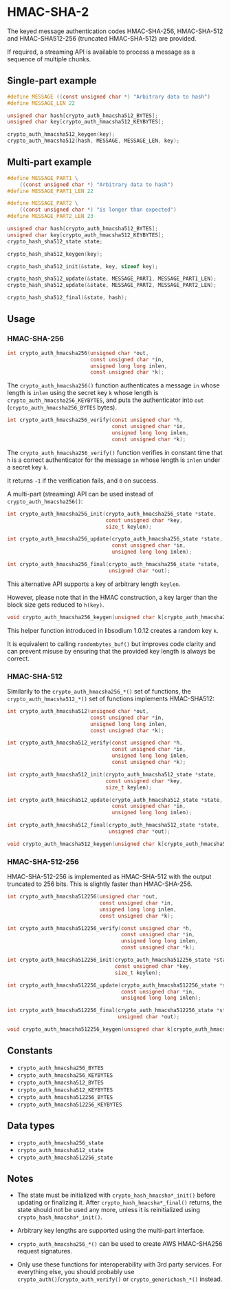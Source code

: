 # HMAC-SHA-2

The keyed message authentication codes HMAC-SHA-256, HMAC-SHA-512 and
HMAC-SHA512-256 (truncated HMAC-SHA-512) are provided.

If required, a streaming API is available to process a message as a sequence of
multiple chunks.

## Single-part example

```c
#define MESSAGE ((const unsigned char *) "Arbitrary data to hash")
#define MESSAGE_LEN 22

unsigned char hash[crypto_auth_hmacsha512_BYTES];
unsigned char key[crypto_auth_hmacsha512_KEYBYTES];

crypto_auth_hmacsha512_keygen(key);
crypto_auth_hmacsha512(hash, MESSAGE, MESSAGE_LEN, key);
```

## Multi-part example

```c
#define MESSAGE_PART1 \
    ((const unsigned char *) "Arbitrary data to hash")
#define MESSAGE_PART1_LEN 22

#define MESSAGE_PART2 \
    ((const unsigned char *) "is longer than expected")
#define MESSAGE_PART2_LEN 23

unsigned char hash[crypto_auth_hmacsha512_BYTES];
unsigned char key[crypto_auth_hmacsha512_KEYBYTES];
crypto_hash_sha512_state state;

crypto_hash_sha512_keygen(key);

crypto_hash_sha512_init(&state, key, sizeof key);

crypto_hash_sha512_update(&state, MESSAGE_PART1, MESSAGE_PART1_LEN);
crypto_hash_sha512_update(&state, MESSAGE_PART2, MESSAGE_PART2_LEN);

crypto_hash_sha512_final(&state, hash);
```

## Usage

### HMAC-SHA-256

```c
int crypto_auth_hmacsha256(unsigned char *out,
                           const unsigned char *in,
                           unsigned long long inlen,
                           const unsigned char *k);
```

The `crypto_auth_hmacsha256()` function authenticates a message `in` whose
length is `inlen` using the secret key `k` whose length is
`crypto_auth_hmacsha256_KEYBYTES`, and puts the authenticator into `out`
(`crypto_auth_hmacsha256_BYTES` bytes).

```c
int crypto_auth_hmacsha256_verify(const unsigned char *h,
                                  const unsigned char *in,
                                  unsigned long long inlen,
                                  const unsigned char *k);
```

The `crypto_auth_hmacsha256_verify()` function verifies in constant time that
`h` is a correct authenticator for the message `in` whose length is `inlen`
under a secret key `k`.

It returns `-1` if the verification fails, and `0` on success.

A multi-part (streaming) API can be used instead of `crypto_auth_hmacsha256()`:

```c
int crypto_auth_hmacsha256_init(crypto_auth_hmacsha256_state *state,
                                const unsigned char *key,
                                size_t keylen);
```

```c
int crypto_auth_hmacsha256_update(crypto_auth_hmacsha256_state *state,
                                  const unsigned char *in,
                                  unsigned long long inlen);
```

```c
int crypto_auth_hmacsha256_final(crypto_auth_hmacsha256_state *state,
                                 unsigned char *out);
```

This alternative API supports a key of arbitrary length `keylen`.

However, please note that in the HMAC construction, a key larger than the block
size gets reduced to `h(key)`.

```c
void crypto_auth_hmacsha256_keygen(unsigned char k[crypto_auth_hmacsha256_KEYBYTES]);
```

This helper function introduced in libsodium 1.0.12 creates a random key `k`.

It is equivalent to calling `randombytes_buf()` but improves code clarity and
can prevent misuse by ensuring that the provided key length is always be
correct.

### HMAC-SHA-512

Similarily to the `crypto_auth_hmacsha256_*()` set of functions, the
`crypto_auth_hmacsha512_*()` set of functions implements HMAC-SHA512:

```c
int crypto_auth_hmacsha512(unsigned char *out,
                           const unsigned char *in,
                           unsigned long long inlen,
                           const unsigned char *k);
```

```c
int crypto_auth_hmacsha512_verify(const unsigned char *h,
                                  const unsigned char *in,
                                  unsigned long long inlen,
                                  const unsigned char *k);
```

```c
int crypto_auth_hmacsha512_init(crypto_auth_hmacsha512_state *state,
                                const unsigned char *key,
                                size_t keylen);
```

```c
int crypto_auth_hmacsha512_update(crypto_auth_hmacsha512_state *state,
                                  const unsigned char *in,
                                  unsigned long long inlen);
```

```c
int crypto_auth_hmacsha512_final(crypto_auth_hmacsha512_state *state,
                                 unsigned char *out);
```

```c
void crypto_auth_hmacsha512_keygen(unsigned char k[crypto_auth_hmacsha512_KEYBYTES]);
```

### HMAC-SHA-512-256

HMAC-SHA-512-256 is implemented as HMAC-SHA-512 with the output truncated to 256
bits. This is slightly faster than HMAC-SHA-256.

```c
int crypto_auth_hmacsha512256(unsigned char *out,
                              const unsigned char *in,
                              unsigned long long inlen,
                              const unsigned char *k);
```

```c
int crypto_auth_hmacsha512256_verify(const unsigned char *h,
                                     const unsigned char *in,
                                     unsigned long long inlen,
                                     const unsigned char *k);
```

```c
int crypto_auth_hmacsha512256_init(crypto_auth_hmacsha512256_state *state,
                                   const unsigned char *key,
                                   size_t keylen);
```

```c
int crypto_auth_hmacsha512256_update(crypto_auth_hmacsha512256_state *state,
                                     const unsigned char *in,
                                     unsigned long long inlen);
```

```c
int crypto_auth_hmacsha512256_final(crypto_auth_hmacsha512256_state *state,
                                    unsigned char *out);
```

```c
void crypto_auth_hmacsha512256_keygen(unsigned char k[crypto_auth_hmacsha512256_KEYBYTES]);
```

## Constants

* `crypto_auth_hmacsha256_BYTES`
* `crypto_auth_hmacsha256_KEYBYTES`
* `crypto_auth_hmacsha512_BYTES`
* `crypto_auth_hmacsha512_KEYBYTES`
* `crypto_auth_hmacsha512256_BYTES`
* `crypto_auth_hmacsha512256_KEYBYTES`

## Data types

* `crypto_auth_hmacsha256_state`
* `crypto_auth_hmacsha512_state`
* `crypto_auth_hmacsha512256_state`

## Notes

* The state must be initialized with `crypto_hash_hmacsha*_init()` before
  updating or finalizing it. After `crypto_hash_hmacsha*_final()` returns, the
  state should not be used any more, unless it is reinitialized using
  `crypto_hash_hmacsha*_init()`.

* Arbitrary key lengths are supported using the multi-part interface.

* `crypto_auth_hmacsha256_*()` can be used to create AWS HMAC-SHA256 request
  signatures.

* Only use these functions for interoperability with 3rd party services. For
  everything else, you should probably use
  `crypto_auth()`/`crypto_auth_verify()` or `crypto_generichash_*()` instead.
